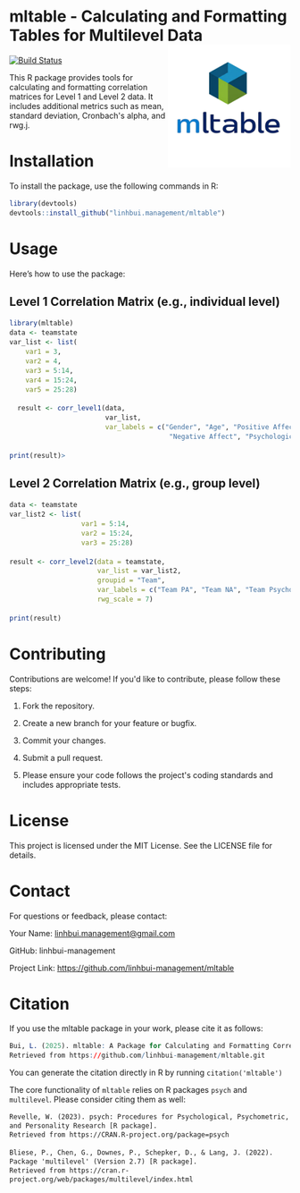 # mltable - Calculating and Formatting Tables for Multilevel Data <img src="logo_mltable.png" align="right" width="220"/>

[![Build Status](https://app.travis-ci.com/linhbui-management/mltable.svg?token=4VKpm7KznzmjKM9vcLMv&branch=main)](https://app.travis-ci.com/linhbui-management/mltable)

This R package provides tools for calculating and formatting correlation matrices for Level 1 and Level 2 data. 
It includes additional metrics such as mean, standard deviation, Cronbach's alpha, and rwg.j.

# Installation
To install the package, use the following commands in R:

```r
library(devtools)
devtools::install_github("linhbui.management/mltable")
```
# Usage
Here’s how to use the package:



## Level 1 Correlation Matrix (e.g., individual level)

```r
library(mltable)
data <- teamstate
var_list <- list(
    var1 = 3,
    var2 = 4,
    var3 = 5:14,
    var4 = 15:24,
    var5 = 25:28)

  result <- corr_level1(data,
                        var_list,
                        var_labels = c("Gender", "Age", "Positive Affect",
                                        "Negative Affect", "Psychological Safety"))

print(result)>
```

## Level 2 Correlation Matrix (e.g., group level)

```r
data <- teamstate
var_list2 <- list(
                  var1 = 5:14,
                  var2 = 15:24,
                  var3 = 25:28)

result <- corr_level2(data = teamstate,
                      var_list = var_list2,
                      groupid = "Team",
                      var_labels = c("Team PA", "Team NA", "Team Psychological Safety"),
                      rwg_scale = 7)

print(result)
```

# Contributing
Contributions are welcome! If you'd like to contribute, please follow these steps:

1. Fork the repository.

2. Create a new branch for your feature or bugfix.

3. Commit your changes.

4. Submit a pull request.

5. Please ensure your code follows the project's coding standards and includes appropriate tests.

# License
This project is licensed under the MIT License. See the LICENSE file for details.

# Contact
For questions or feedback, please contact:

Your Name: linhbui.management@gmail.com

GitHub: linhbui-management

Project Link: https://github.com/linhbui-management/mltable

# Citation
If you use the mltable package in your work, please cite it as follows:

```r
Bui, L. (2025). mltable: A Package for Calculating and Formatting Correlation Matrices (Version 0.0.0.9000) [R package]. 
Retrieved from https://github.com/linhbui-management/mltable.git
```
You can generate the citation directly in R by running `citation('mltable')`

The core functionality of `mltable` relies on R packages `psych` and `multilevel`. 
Please consider citing them as well:

```
Revelle, W. (2023). psych: Procedures for Psychological, Psychometric, and Personality Research [R package]. 
Retrieved from https://CRAN.R-project.org/package=psych

Bliese, P., Chen, G., Downes, P., Schepker, D., & Lang, J. (2022). Package 'multilevel' (Version 2.7) [R package]. 
Retrieved from https://cran.r-project.org/web/packages/multilevel/index.html
```
